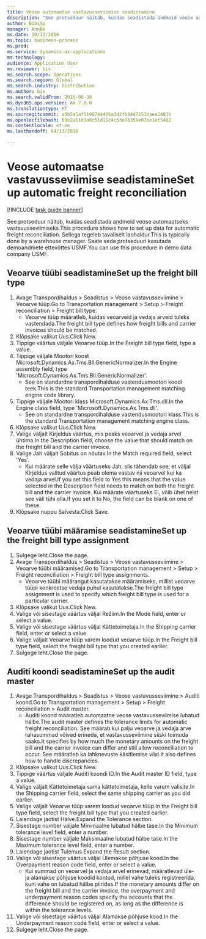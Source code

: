 ```yaml
--- 
title: Veose automaatse vastavusseviimise seadistamine
description: "See protseduur näitab, kuidas seadistada andmeid veose automaatseks vastavusseviimiseks."
author: BibiSp
manager: AnnBe
ms.date: 10/13/2016
ms.topic: business-process
ms.prod: 
ms.service: dynamics-ax-applications
ms.technology: 
audience: Application User
ms.reviewer: bis
ms.search.scope: Operations
ms.search.region: Global
ms.search.industry: Distribution
ms.author: bis
ms.search.validFrom: 2016-06-30
ms.dyn365.ops.version: AX 7.0.0
ms.translationtype: HT
ms.sourcegitcommit: a8b5a5af5108744406a3d2fb84d7151baea2481b
ms.openlocfilehash: 69e2a11d3a8c51d11c4c53e76359e07be1ec5402
ms.contentlocale: et-ee
ms.lasthandoff: 04/13/2018

---
```

# <a name="set-up-automatic-freight-reconciliation"></a><span data-ttu-id="717a9-103">Veose automaatse vastavusseviimise seadistamine</span><span class="sxs-lookup"><span data-stu-id="717a9-103">Set up automatic freight reconciliation</span></span>

[!INCLUDE [task guide banner](../../includes/task-guide-banner.md)]

<span data-ttu-id="717a9-104">See protseduur näitab, kuidas seadistada andmeid veose automaatseks vastavusseviimiseks.</span><span class="sxs-lookup"><span data-stu-id="717a9-104">This procedure shows how to set up data for automatic freight reconciliation.</span></span> <span data-ttu-id="717a9-105">Sellega tegeleb tavaliselt laohaldur.</span><span class="sxs-lookup"><span data-stu-id="717a9-105">This is typically done by a warehouse manager.</span></span> <span data-ttu-id="717a9-106">Saate seda protseduuri kasutada demoandmete ettevõttes USMF.</span><span class="sxs-lookup"><span data-stu-id="717a9-106">You can use this procedure in demo data company USMF.</span></span>


## <a name="set-up-the-freight-bill-type"></a><span data-ttu-id="717a9-107">Veoarve tüübi seadistamine</span><span class="sxs-lookup"><span data-stu-id="717a9-107">Set up the freight bill type</span></span>
1. <span data-ttu-id="717a9-108">Avage Transpordihaldus > Seadistus > Veose vastavusseviimine > Veoarve tüüp.</span><span class="sxs-lookup"><span data-stu-id="717a9-108">Go to Transportation management > Setup > Freight reconciliation > Freight bill type.</span></span>
    * <span data-ttu-id="717a9-109">Veoarve tüüp määratleb, kuidas veoarveid ja vedaja arveid tuleks vastendada.</span><span class="sxs-lookup"><span data-stu-id="717a9-109">The freight bill type defines how freight bills and carrier invoices  should be matched.</span></span>  
2. <span data-ttu-id="717a9-110">Klõpsake valikut Uus.</span><span class="sxs-lookup"><span data-stu-id="717a9-110">Click New.</span></span>
3. <span data-ttu-id="717a9-111">Tippige väärtus väljale Veoarve tüüp.</span><span class="sxs-lookup"><span data-stu-id="717a9-111">In the Freight bill type field, type a value.</span></span>
4. <span data-ttu-id="717a9-112">Tippige väljale Mootori koost Microsoft.Dynamics.Ax.Tms.Bll.GenericNormalizer.</span><span class="sxs-lookup"><span data-stu-id="717a9-112">In the Engine assembly field, type 'Microsoft.Dynamics.Ax.Tms.Bll.GenericNormalizer'.</span></span>
    * <span data-ttu-id="717a9-113">See on standardne transpordihalduse vastendusmootori koodi teek.</span><span class="sxs-lookup"><span data-stu-id="717a9-113">This is the standard Transportation management matching engine code library.</span></span>  
5. <span data-ttu-id="717a9-114">Tippige väljale Mootori klass Microsoft.Dynamics.Ax.Tms.dll.</span><span class="sxs-lookup"><span data-stu-id="717a9-114">In the Engine class field, type 'Microsoft.Dynamics.Ax.Tms.dll'.</span></span>
    * <span data-ttu-id="717a9-115">See on standardne transpordihalduse vastendusmootori klass.</span><span class="sxs-lookup"><span data-stu-id="717a9-115">This is the standard Transportation management matching engine class.</span></span>  
6. <span data-ttu-id="717a9-116">Klõpsake valikut Uus.</span><span class="sxs-lookup"><span data-stu-id="717a9-116">Click New.</span></span>
7. <span data-ttu-id="717a9-117">Valige väljalt Kirjeldus väärtus, mis peaks veoarvel ja vedaja arvel ühtima.</span><span class="sxs-lookup"><span data-stu-id="717a9-117">In the Description field, choose the value that should match on the freight bill and the carrier invoice.</span></span>  
8. <span data-ttu-id="717a9-118">Valige Jah väljalt Sobitus on nõutav.</span><span class="sxs-lookup"><span data-stu-id="717a9-118">In the Match required field, select 'Yes'.</span></span>
    * <span data-ttu-id="717a9-119">Kui määrate selle välja väärtuseks Jah, siis tähendab see, et väljal Kirjeldus valitud väärtus peab olema vastav nii veoarvel kui ka vedaja arvel.</span><span class="sxs-lookup"><span data-stu-id="717a9-119">If you set this field to Yes this means that the value selected in the Description field needs to match on both the freight bill and the carrier invoice.</span></span> <span data-ttu-id="717a9-120">Kui määrate väärtuseks Ei, võib ühel neist see väli tühi olla.</span><span class="sxs-lookup"><span data-stu-id="717a9-120">If you set it to No, the field can be blank on one of these.</span></span>  
9. <span data-ttu-id="717a9-121">Klõpsake nuppu Salvesta.</span><span class="sxs-lookup"><span data-stu-id="717a9-121">Click Save.</span></span>

## <a name="set-up-the-freight-bill-type-assignment"></a><span data-ttu-id="717a9-122">Veoarve tüübi määramise seadistamine</span><span class="sxs-lookup"><span data-stu-id="717a9-122">Set up the freight bill type assignment</span></span>
1. <span data-ttu-id="717a9-123">Sulgege leht.</span><span class="sxs-lookup"><span data-stu-id="717a9-123">Close the page.</span></span>
2. <span data-ttu-id="717a9-124">Avage Transpordihaldus > Seadistus > Veose vastavusseviimine > Veoarve tüübi määramised.</span><span class="sxs-lookup"><span data-stu-id="717a9-124">Go to Transportation management > Setup > Freight reconciliation > Freight bill type assignments.</span></span>
    * <span data-ttu-id="717a9-125">Veoarve tüübi määrangut kasutatakse määramiseks, millist veoarve tüüpi konkreetse vedaja puhul kasutatakse.</span><span class="sxs-lookup"><span data-stu-id="717a9-125">The freight bill type assignment is used to specify which freight bill type is used for a particular carrier.</span></span>   
3. <span data-ttu-id="717a9-126">Klõpsake valikut Uus.</span><span class="sxs-lookup"><span data-stu-id="717a9-126">Click New.</span></span>
4. <span data-ttu-id="717a9-127">Valige või sisestage väärtus väljal Režiim.</span><span class="sxs-lookup"><span data-stu-id="717a9-127">In the Mode field, enter or select a value.</span></span>
5. <span data-ttu-id="717a9-128">Valige või sisestage väärtus väljal Kättetoimetaja.</span><span class="sxs-lookup"><span data-stu-id="717a9-128">In the Shipping carrier field, enter or select a value.</span></span>
6. <span data-ttu-id="717a9-129">Valige väljalt Veoarve tüüp varem loodud veoarve tüüp.</span><span class="sxs-lookup"><span data-stu-id="717a9-129">In the Freight bill type field, select the freight bill type that you created earlier.</span></span>
7. <span data-ttu-id="717a9-130">Sulgege leht.</span><span class="sxs-lookup"><span data-stu-id="717a9-130">Close the page.</span></span>

## <a name="set-up-the-audit-master"></a><span data-ttu-id="717a9-131">Auditi koondi seadistamine</span><span class="sxs-lookup"><span data-stu-id="717a9-131">Set up the audit master</span></span>
1. <span data-ttu-id="717a9-132">Avage Transpordihaldus > Seadistus > Veose vastavusseviimine > Auditi koond.</span><span class="sxs-lookup"><span data-stu-id="717a9-132">Go to Transportation management > Setup > Freight reconciliation > Audit master.</span></span>
    * <span data-ttu-id="717a9-133">Auditi koond määratleb automaatne veose vastavusseviimise lubatud hälbe.</span><span class="sxs-lookup"><span data-stu-id="717a9-133">The audit master defines the tolerance limits for automatic freight reconciliation.</span></span> <span data-ttu-id="717a9-134">See määrab kui palju veoarve ja vedaja arve rahasummad võivad erineda, et vastavusseviimine siiski toimuda saaks.</span><span class="sxs-lookup"><span data-stu-id="717a9-134">It specifies by how much the monetary amounts on the freight bill and the carrier invoice can differ and still allow reconciliation to occur.</span></span> <span data-ttu-id="717a9-135">See määratleb ka lahknevuste käsitlemise viisi.</span><span class="sxs-lookup"><span data-stu-id="717a9-135">It also defines how to handle discrepancies.</span></span>  
2. <span data-ttu-id="717a9-136">Klõpsake valikut Uus.</span><span class="sxs-lookup"><span data-stu-id="717a9-136">Click New.</span></span>
3. <span data-ttu-id="717a9-137">Tippige väärtus väljale Auditi koondi ID.</span><span class="sxs-lookup"><span data-stu-id="717a9-137">In the Audit master ID field, type a value.</span></span>
4. <span data-ttu-id="717a9-138">Valige väljalt Kättetoimetaja sama kättetoimetaja, kelle varem valisite.</span><span class="sxs-lookup"><span data-stu-id="717a9-138">In the Shipping carrier  field, select the same shipping carrier as you did earlier.</span></span>
5. <span data-ttu-id="717a9-139">Valige väljalt Veoarve tüüp varem loodud veoarve tüüp.</span><span class="sxs-lookup"><span data-stu-id="717a9-139">In the Freight bill type field, select the freight bill type that you created earlier.</span></span>
6. <span data-ttu-id="717a9-140">Laiendage jaotist Hälve.</span><span class="sxs-lookup"><span data-stu-id="717a9-140">Expand the Tolerance section.</span></span>
7. <span data-ttu-id="717a9-141">Sisestage number väljale Minimaalne lubatud hälbe tase.</span><span class="sxs-lookup"><span data-stu-id="717a9-141">In the Minimum tolerance level field, enter a number.</span></span>
8. <span data-ttu-id="717a9-142">Sisestage number väljale Maksimaalne lubatud hälbe tase.</span><span class="sxs-lookup"><span data-stu-id="717a9-142">In the Maximum tolerance level field, enter a number.</span></span>
9. <span data-ttu-id="717a9-143">Laiendage jaotist Tulemus.</span><span class="sxs-lookup"><span data-stu-id="717a9-143">Expand the Result section.</span></span>
10. <span data-ttu-id="717a9-144">Valige või sisestage väärtus väljal Ülemakse põhjuse kood.</span><span class="sxs-lookup"><span data-stu-id="717a9-144">In the Overpayment reason code field, enter or select a value.</span></span>
    * <span data-ttu-id="717a9-145">Kui summad on veoarvel ja vedaja arvel erinevad, määratlevad üle- ja alamakse põhjuse koodid kontod, millel vahe tuleks registreerida, kuni vahe on lubatud hälbe piirides.</span><span class="sxs-lookup"><span data-stu-id="717a9-145">If the monetary amounts differ on the freight bill and the carrier invoice, the overpayment and underpayment reason codes specify the accounts that the difference should be registered on, as long as the difference is within the tolerance levels.</span></span>  
11. <span data-ttu-id="717a9-146">Valige või sisestage väärtus väljal Alamakse põhjuse kood.</span><span class="sxs-lookup"><span data-stu-id="717a9-146">In the Underpayment reason code field, enter or select a value.</span></span>
12. <span data-ttu-id="717a9-147">Sulgege leht.</span><span class="sxs-lookup"><span data-stu-id="717a9-147">Close the page.</span></span>


